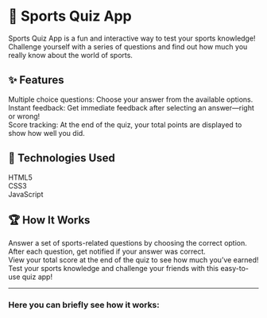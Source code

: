 # 🏅 Sports Quiz App

Sports Quiz App is a fun and interactive way to test your sports knowledge! Challenge yourself with a series of questions and find out how much you really know about the world of sports.

## ✨ Features
Multiple choice questions: Choose your answer from the available options.<br>
Instant feedback: Get immediate feedback after selecting an answer—right or wrong!<br>
Score tracking: At the end of the quiz, your total points are displayed to show how well you did.

## 🚀 Technologies Used
HTML5<br>
CSS3<br>
JavaScript

## 🏆 How It Works
Answer a set of sports-related questions by choosing the correct option.<br>
After each question, get notified if your answer was correct.<br>
View your total score at the end of the quiz to see how much you’ve earned!<br>
Test your sports knowledge and challenge your friends with this easy-to-use quiz app! <hr>

### Here you can briefly see how it works: <br>
